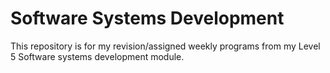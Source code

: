 # Software Systems Development
This repository is for my revision/assigned weekly programs from my Level 5
Software systems development module.
